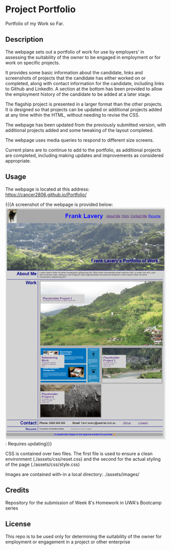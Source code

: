# Project Portfolio
Portfolio of my Work so Far.

## Description
The webpage sets out a portfolio of work for use by employers' in assessing the suitability of the owner to be engaged in employment or for work on specific projects.

It provides some basic information about the candidate, links and screenshots of projects that the candidate has either worked on or completed, along with contact information for the candidate, including links to Github and LinkedIn.  A section at the bottom has been provided to allow the employment history of the candidate to be added at a later stage.
 
The flagship project is presented in a larger format than the other projects.  It is designed so that projects can be updated or additional projects added at any time within the HTML, without needing to revise the CSS.

 The webpage has been updated from the previously submitted version, with additional projects added and some tweaking of the layout completed.

 The webpage uses media queries to respond to different size screens.

 Current plans are to continue to add to the portfolio, as additional projects are completed, including making updates and improvements as considered appropriate.


## Usage
The webpage is located at this address:  https://cancer2806.github.io/Portfolio/ 

{{{A screenshot of the webpage is provided below:
![Application Screenshot](./assets/images/PortfolioScreenshot.png):  Requires updating}}}

CSS is contained over two files.  The first file is used to ensure a clean environment (./assets/css/reset.css) and the second for the actual styling of the page (./assets/css/style.css)

Images are contained with-in a local directory:  ./assets/images/


## Credits
Repository for the submission of Week 8's Homework in UWA's Bootcamp series


## License
This repo is to be used only for determining the suitability of the owner for employment or engagement in a project or other enterprise
